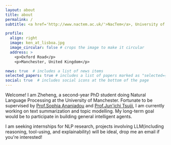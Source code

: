 ```yaml
---
layout: about
title: about
permalink: /
subtitle: <a href='http://www.nactem.ac.uk/'>NacTem</a>, University of Manchester

profile:
  align: right
  image: ken_at_lisboa.jpg
  image_circular: false # crops the image to make it circular
  address: >
    <p>Oxford Road</p>
    <p>Manchester, United Kingdom</p>

news: true  # includes a list of news items
selected_papers: true # includes a list of papers marked as "selected={true}"
social: true  # includes social icons at the bottom of the page
---
```


Welcome! I am Zheheng, a second-year PhD student doing Natural Language Processing at the University of Manchester. Fortunate to be supervised by [Prof.Sophia Ananiadou](https://www.research.manchester.ac.uk/portal/sophia.ananiadou.html) and [Prof.Jun'ichi Tsujii](http://www.nactem.ac.uk/profile.php?member=jtsujii), I am currently working on text summarization and topic modelling. My long-term goal would be to participate in building general intelligent agents.

I am seeking internships for NLP research, projects involving LLM(including reasoning, tool-using, and explainability) will be ideal, drop me an email if you're interested!
